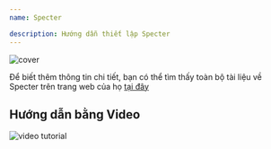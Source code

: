 ```yaml
---
name: Specter

description: Hướng dẫn thiết lập Specter
---
```


![cover](assets/cover.webp)

Để biết thêm thông tin chi tiết, bạn có thể tìm thấy toàn bộ tài liệu về Specter trên trang web của họ [tại đây](https://docs.specter.solutions/desktop/)

## Hướng dẫn bằng Video

![video tutorial](https://www.youtube.com/watch?v=mV1KS-Uwjew)
